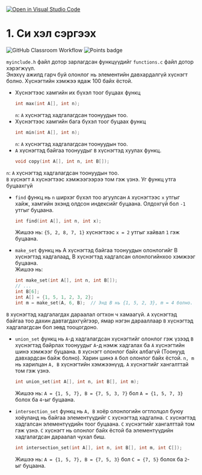[![Open in Visual Studio Code](https://classroom.github.com/assets/open-in-vscode-c66648af7eb3fe8bc4f294546bfd86ef473780cde1dea487d3c4ff354943c9ae.svg)](https://classroom.github.com/online_ide?assignment_repo_id=10081556&assignment_repo_type=AssignmentRepo)
# 1. Си хэл сэргээх
![GitHub Classroom Workflow](../../workflows/GitHub%20Classroom%20Workflow/badge.svg?branch=main) ![Points badge](../../blob/badges/.github/badges/points.svg)

`myinclude.h` файл дотор зарлагдсан функцүүдийг `functions.c` файл дотор хэрэгжүүл.  
Энэхүү ажилд гарч буй олонлог нь элементийн давхардалгүй хүснэгт болно. Хүснэгтийн хэмжээ ядаж 100 байх ёстой.  

  * Хүснэгтээс хамгийн их бүхэл тоог буцаах функц
    ```C
    int max(int A[], int n);
    ```
    `n`: `A` хүснэгтэд хадгалагдсан тоонуудын тоо.  
  * Хүснэгтээс хамгийн бага бүхэл тоог буцаах функц
    ```C
    int min(int A[], int n);
    ```
    `n`: `A` хүснэгтэд хадгалагдсан тоонуудын тоо.  
  * `A` хүснэгтэд байгаа тоонуудыг `B` хүснэгтэд хуулах функц.
    ```C
    void copy(int A[], int n, int B[]);
    ```
   `n`: `A` хүснэгтэд хадгалагдсан тоонуудын тоо.  
   `B` хүснэгт `A` хүснэгтээс хэмжээгээрээ том гэж үзнэ. Уг функц утга буцаахгүй
   
  * `find` функц нь `n` ширхэг бүхэл тоо агуулсан `A` хүснэгтээс `x` утгыг хайж, хамгийн эхэнд олдсон индексийг буцаана. Олдохгүй бол `-1` утгыг буцаана.
    ```C
    int find(int A[], int n, int x);
    ```
    Жишээ нь: `{5, 2, 8, 7, 1}` хүснэгтээс `x = 2` утгыг хайвал `1` гэж буцаана.
   
  * `make_set` функц нь A хүснэгтэд байгаа тоонуудын олонлогийг B хүснэгтэд хадгалаад, B хүснэгтэд хадгалсан олонлогийнхоо хэмжээг буцаана.  
    Жишээ нь:
    ```C
    int make_set(int A[], int n, int B[]);
    // ...
    int B[6];
    int A[] = {1, 5, 1, 2, 3, 2};
    int m = make_set(A, 6, B);  // Энд B нь {1, 5, 2, 3}, m = 4 болно.
    ```
  `B` хүснэгтэд хадгалагдах дараалал огтхон ч хамаагүй. `A` хүснэгтэд байгаа тоо дахин давтагдахгүйгээр, ямар нэгэн дарааллаар `B` хүснэгтэд хадгалагдсан бол зөвд тооцогдоно.
  
  * `union_set` функц нь `A`-д хадгалагдсан хүснэгтийг олонлог гэж үзээд `B` хүснэгтэд байрлах тоонуудыг `A`-д нэмж хадгалах ба `A` хүснэгтийн шинэ хэмжээг буцаана. `B` хүснэгт олонлог байх албагүй (Тоонууд давхардсан байж болно). Харин шинэ `A` бол олонлог байх ёстой.  `n, m` нь харилцан `A, B` хүснэгтийн хэмжээнүүд. `A` хүснэгтийг хангалттай том гэж үзнэ.
    ```C
    int union_set(int A[], int n, int B[], int m);
    ```
    Жишээ нь: `A = {1, 5, 7}, B = {7, 5, 3, 7}` бол `A = {1, 5, 7, 3}` болох ба `4`-ыг буцаана.
    
  * `intersection_set` функц нь `A, B` хоёр олонлогийн огтлолцол буюу хоёуланд нь байгаа элементүүдийг `C` хүснэгтэд хадгална. `C` хүснэгтэд хадгалсан элементүүдийн тоог буцаана. `C` хүснэгтийг хангалттай том гэж үзнэ. `C` хүснэгт нь олонлог байх ёстой ба элементүүдийн хадгалагдсан дараалал чухал биш.
    ```C
    int intersection_set(int A[], int n, int B[], int m, int C[]);
    ```
    Жишээ нь: `A = {1, 5, 7}, B = {7, 5, 3}` бол `C = {7, 5}` болох ба `2`-ыг буцаана.
